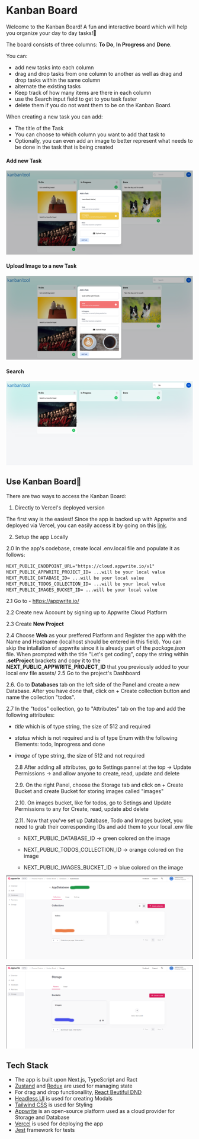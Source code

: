 # Kanban Board

Welcome to the Kanban Board! A fun and interactive board which will help you organize your day to day tasks!🙌

The board consists of three columns: **To Do**, **In Progress** and **Done**.

You can:

- add new tasks into each column
- drag and drop tasks from one column to another as well as drag and drop tasks within the same column
- alternate the existing tasks
- Keep track of how many items are there in each column
- use the Search input field to get to you task faster
- delete them if you do not want them to be on the Kanban Board.

When creating a new task you can add:

- The title of the Task
- You can choose to which column you want to add that task to
- Optionally, you can even add an image to better represent what needs to be done in the task that is being created

#### Add new Task

![Alt Text](assets/add-a-task.png)

#### Upload Image to a new Task

![Alt Text](assets/upload-image-to-a-task.png)

#### Search

![Alt Text](assets/search.png)

## Use Kanban Board🎉

There are two ways to access the Kanban Board:

1. Directly to Vercel's deployed version

The first way is the easiest! Since the app is backed up with Appwrite and deployed via Vercel, you can easily access it by going on this [link](https://kanban-board-hpldmsinz-selena-kostics-projects.vercel.app/).

2. Setup the app Locally

2.0 In the app's codebase, create local .env.local file and populate it as follows:

```
NEXT_PUBLIC_ENDDPOINT_URL="https://cloud.appwrite.io/v1"
NEXT_PUBLIC_APPWRITE_PROJECT_ID= ...will be your local value
NEXT_PUBLIC_DATABASE_ID= ...will be your local value
NEXT_PUBLIC_TODOS_COLLECTION_ID= ...will be your local value
NEXT_PUBLIC_IMAGES_BUCKET_ID= ...will be your local value
```

2.1 Go to - https://appwrite.io/

2.2 Create new Account by signing up to Appwrite Cloud Platform

2.3 Create **New Project**

2.4 Choose **Web** as your preffered Platform and Register the app with the Name and Hostname (localhost should be entered in this field). You can skip the intallation of appwrite since it is already part of the _package.json_ file. When prompted with the title "Let's get coding", copy the string within **.setProject** brackets and copy it to the **NEXT_PUBLIC_APPWRITE_PROJECT_ID** that you previously added to your local env file
assets/
2.5 Go to the project's Dashboard

2.6. Go to **Databases** tab on the left side of the Panel and create a new Database. After you have done that, click on + Create collection button and name the collection "todos".

2.7 In the "todos" collection, go to "Attributes" tab on the top and add the following attributes:

- _title_ which is of type string, the size of 512 and required
- _status_ which is not required and is of type Enum with the following Elements: todo, Inprogress and done
- _image_ of type string, the size of 512 and not required

  2.8 After adding all attributes, go to Settings pannel at the top -> Update Permissions -> and allow anyone to create, read, update and delete

  2.9. On the right Panel, choose the Storage tab and click on + Create Bucket and create Bucket for storing images called "images"

  2.10. On images bucket, like for todos, go to Setings and Update Permissions to any for Create, read, update abd delete

  2.11. Now that you've set up Database, Todo and Images bucket, you need to grab their corresponding IDs and add them to your local .env file

  - NEXT_PUBLIC_DATABASE_ID -> green colored on the image

  - NEXT_PUBLIC_TODOS_COLLECTION_ID -> orange colored on the image

  - NEXT_PUBLIC_IMAGES_BUCKET_ID -> blue colored on the image

![Alt Text](assets/database-todos.png)

![Alt Text](assets/images.png)

## Tech Stack

- The app is built upon Next.js, TypeScript and Ract
- [Zustand](https://github.com/pmndrs/zustand) and [Redux](https://redux.js.org/) are used for managing state
- For drag and drop functionallity, [React Beutiful DND](https://github.com/atlassian/react-beautiful-dnd)
- [Headless UI](https://headlessui.com/) is used for creating Modals
- [Tailwind CSS](https://tailwindcss.com/) is used for Styling
- [Appwrite](https://appwrite.io/) is an open-source platform used as a cloud provider for Storage and Database
- [Vercel](https://vercel.com/) is used for deploying the app
- [Jest](https://jestjs.io/) framework for tests
